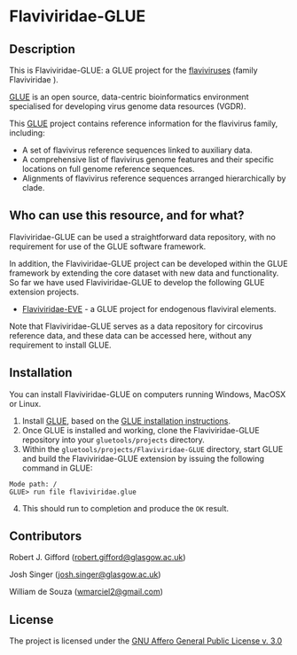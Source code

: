 # Flaviviridae-GLUE

## Description

This is Flaviviridae-GLUE: a GLUE project for the [flaviviruses](https://viralzone.expasy.org/24?outline=all_by_species) (family Flaviviridae ).

[GLUE](http://tools.glue.cvr.ac.uk) is an open source, data-centric bioinformatics environment specialised for developing virus genome data resources (VGDR).

 This [GLUE](http://tools.glue.cvr.ac.uk) project contains reference information for the flavivirus family, including:

* A set of flavivirus reference sequences linked to auxiliary data.
* A comprehensive list of flavivirus genome features and their specific locations on full genome reference sequences.
* Alignments of flavivirus reference sequences arranged hierarchically by clade.

## Who can use this resource, and for what?

Flaviviridae-GLUE can be used a straightforward data repository, with no requirement for use of the GLUE software framework. 

In addition, the Flaviviridae-GLUE project can be developed within the GLUE framework by extending the core dataset with new data and functionality.
So far we have used Flaviviridae-GLUE to develop the following GLUE extension projects. 

* [Flaviviridae-EVE](https://giffordlabcvr.github.io/Flaviviridae-EVE/) - a GLUE project for endogenous flaviviral elements.

Note that Flaviviridae-GLUE serves as a data repository for circovirus reference data, and these data can be accessed here, without any requirement to install GLUE. 

## Installation

You can install Flaviviridae-GLUE on computers running Windows, MacOSX or Linux.

1. Install [GLUE](http://tools.glue.cvr.ac.uk), based on the [GLUE installation instructions](http://tools.glue.cvr.ac.uk/#/installation). 
2. Once GLUE is installed and working, clone the Flaviviridae-GLUE repository into your `gluetools/projects` directory.
3. Within the `gluetools/projects/Flaviviridae-GLUE` directory, start GLUE and build the Flaviviridae-GLUE extension by issuing the following command in GLUE:

```
Mode path: /
GLUE> run file flaviviridae.glue
```
4. This should run to completion and produce the `OK` result.


## Contributors

Robert J. Gifford (robert.gifford@glasgow.ac.uk)

Josh Singer (josh.singer@glasgow.ac.uk)

William de Souza (wmarciel2@gmail.com)

## License

The project is licensed under the [GNU Affero General Public License v. 3.0](https://www.gnu.org/licenses/agpl-3.0.en.html)
